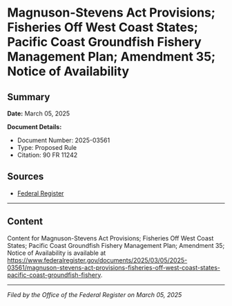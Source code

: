 # Magnuson-Stevens Act Provisions; Fisheries Off West Coast States; Pacific Coast Groundfish Fishery Management Plan; Amendment 35; Notice of Availability

## Summary

**Date:** March 05, 2025

**Document Details:**
- Document Number: 2025-03561
- Type: Proposed Rule
- Citation: 90 FR 11242

## Sources
- [Federal Register](https://www.federalregister.gov/documents/2025/03/05/2025-03561/magnuson-stevens-act-provisions-fisheries-off-west-coast-states-pacific-coast-groundfish-fishery)

---

## Content

Content for Magnuson-Stevens Act Provisions; Fisheries Off West Coast States; Pacific Coast Groundfish Fishery Management Plan; Amendment 35; Notice of Availability is available at https://www.federalregister.gov/documents/2025/03/05/2025-03561/magnuson-stevens-act-provisions-fisheries-off-west-coast-states-pacific-coast-groundfish-fishery.

---

*Filed by the Office of the Federal Register on March 05, 2025*
